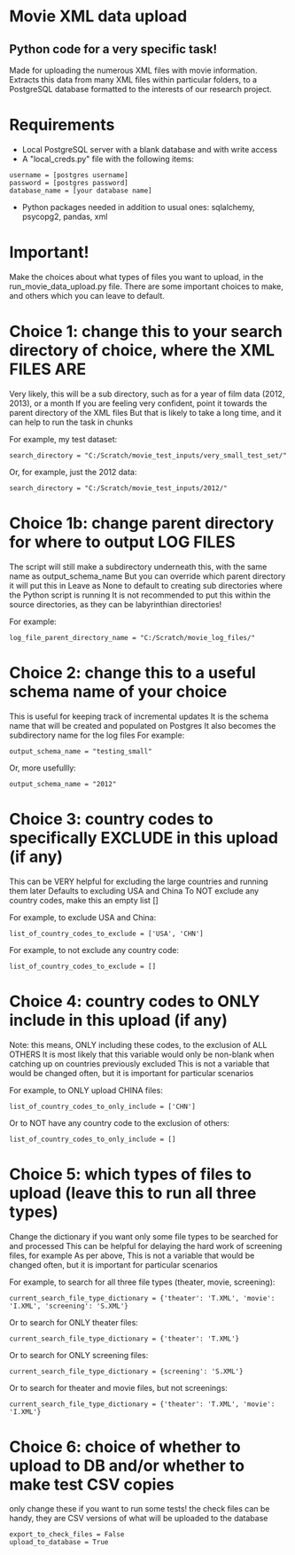 # Movie XML data upload

## Python code for a very specific task!

Made for uploading the numerous XML files with movie information. Extracts this data from many XML files within particular folders, to a PostgreSQL database formatted to the interests of our research project.

# Requirements

- Local PostgreSQL server with a blank database and with write access
- A "local_creds.py" file with the following items:

```    
username = [postgres username]
password = [postgres password]
database_name = [your database name]
```

- Python packages needed in addition to usual ones:
sqlalchemy, psycopg2, pandas, xml

# Important!

Make the choices about what types of files you want to upload, in the run_movie_data_upload.py file.
There are some important choices to make, and others which you can leave to default.

# Choice 1: change this to your search directory of choice, where the XML FILES ARE
Very likely, this will be a sub directory, such as for a year of film data (2012, 2013), or a month
If you are feeling very confident, point it towards the parent directory of the XML files
But that is likely to take a long time, and it can help to run the task in chunks

For example, my test dataset:
```
search_directory = "C:/Scratch/movie_test_inputs/very_small_test_set/"
```

Or, for example, just the 2012 data:
```
search_directory = "C:/Scratch/movie_test_inputs/2012/"
```

# Choice 1b: change parent directory for where to output LOG FILES
The script will still make a subdirectory underneath this, with the same name as output_schema_name
But you can override which parent directory it will put this in
Leave as None to default to creating sub directories where the Python script is running
It is not recommended to put this within the source directories, as they can be labyrinthian directories!

For example:
```
log_file_parent_directory_name = "C:/Scratch/movie_log_files/"
```

# Choice 2: change this to a useful schema name of your choice
This is useful for keeping track of incremental updates
It is the schema name that will be created and populated on Postgres
It also becomes the subdirectory name for the log files
For example:
```
output_schema_name = "testing_small"
```
Or, more usefullly:
```
output_schema_name = "2012"
```

# Choice 3: country codes to specifically EXCLUDE in this upload (if any)
This can be VERY helpful for excluding the large countries and running them later
Defaults to excluding USA and China
To NOT exclude any country codes, make this an empty list []

For example, to exclude USA and China:
```
list_of_country_codes_to_exclude = ['USA', 'CHN']
```

For example, to not exclude any country code:
```
list_of_country_codes_to_exclude = []
```

# Choice 4: country codes to ONLY include in this upload (if any)
Note: this means, ONLY including these codes, to the exclusion of ALL OTHERS
It is most likely that this variable would only be non-blank when catching up on countries previously excluded
This is not a variable that would be changed often, but it is important for particular scenarios

For example, to ONLY upload CHINA files:
```
list_of_country_codes_to_only_include = ['CHN']
```


Or to NOT have any country code to the exclusion of others:
```
list_of_country_codes_to_only_include = []
```

# Choice 5: which types of files to upload (leave this to run all three types)
Change the dictionary if you want only some file types to be searched for and processed
This can be helpful for delaying the hard work of screening files, for example
As per above, This is not a variable that would be changed often, but it is important for particular scenarios

For example, to search for all three file types (theater, movie, screening):
```
current_search_file_type_dictionary = {'theater': 'T.XML', 'movie': 'I.XML', 'screening': 'S.XML'}
```

Or to search for ONLY theater files:
```
current_search_file_type_dictionary = {'theater': 'T.XML'}
```

Or to search for ONLY screening files:
```
current_search_file_type_dictionary = {screening': 'S.XML'}
```

Or to search for theater and movie files, but not screenings:
```
current_search_file_type_dictionary = {'theater': 'T.XML', 'movie': 'I.XML'}
```

# Choice 6: choice of whether to upload to DB and/or whether to make test CSV copies
only change these if you want to run some tests!
the check files can be handy, they are CSV versions of what will be uploaded to the database

```
export_to_check_files = False
upload_to_database = True
```
